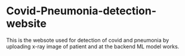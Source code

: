 # Covid-Pneumonia-detection-website
This is the websote used for detection of covid and pneumonia by uploading x-ray image of patient and at the backend ML model works.
